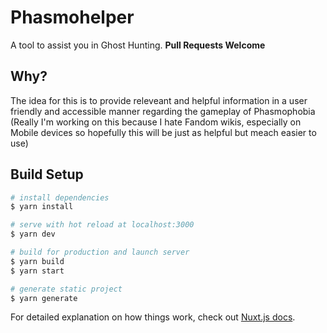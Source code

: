 # Phasmohelper
A tool to assist you in Ghost Hunting.
**Pull Requests Welcome**

## Why?
The idea for this is to provide releveant and helpful information in a user friendly and accessible manner regarding the gameplay of Phasmophobia
(Really I'm working on this because I hate Fandom wikis, especially on Mobile devices so hopefully this will be just as helpful but meach easier to use)

## Build Setup

```bash
# install dependencies
$ yarn install

# serve with hot reload at localhost:3000
$ yarn dev

# build for production and launch server
$ yarn build
$ yarn start

# generate static project
$ yarn generate
```

For detailed explanation on how things work, check out [Nuxt.js docs](https://nuxtjs.org).
